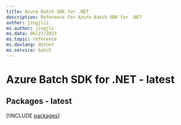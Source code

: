 ```yaml
---
title: Azure Batch SDK for .NET
description: Reference for Azure Batch SDK for .NET
author: jingjlii
ms.author: jingjli
ms.data: 06/27/2023
ms.topic: reference
ms.devlang: dotnet
ms.service: batch
---
```

# Azure Batch SDK for .NET - latest
## Packages - latest
[!INCLUDE [packages](batch-index.md)]